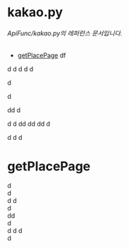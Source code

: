 # kakao.py
###### ApiFunc/kakao.py의 레퍼런스 문서입니다.
- [getPlacePage](#getplacepage)
df

d
d
d
d
d

d

d

dd
d

d
d
dd
dd
dd
d

d
d
d

# getPlacePage
d    
d     
d
d  
d   
dd  
d  
d 
d 
d   
d  
 
    
